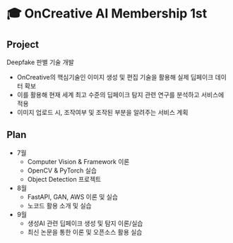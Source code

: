 # 🎓 OnCreative AI Membership 1st
 
## Project
Deepfake 판별 기술 개발
- OnCreative의 핵심기술인 이미지 생성 및 편집 기술을 활용해 실제 딥페이크 데이터 확보
- 이를 활용해 현재 세계 최고 수준의 딥페이크 탐지 관련 연구를 분석하고 서비스에 적용
- 이미지 업로드 시, 조작여부 및 조작된 부분을 알려주는 서비스 계획
  
## Plan
- 7월
  - Computer Vision & Framework 이론
  - OpenCV & PyTorch 실습
  - Object Detection 프로젝트
- 8월
  - FastAPI, GAN, AWS 이론 및 실습
  - 노코드 활용 소개 및 실습
- 9월
  - 생성AI 관련 딥페이크 생성 및 탐지 이론/실습
  - 최신 논문을 통한 이론 및 오픈소스 활용 실습

